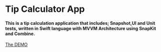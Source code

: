 # Tip Calculator App

#### This is a tip calculation application that includes; Snapshot,UI and Unit tests, written in Swift language with MVVM Architecture using SnapKit and Combine.

[The DEMO](ReadMeFiles/tip-calculator-demo.gif)
